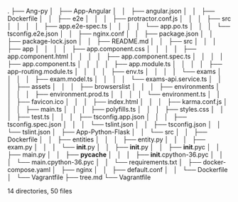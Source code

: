 .
├── Ang-py
│   ├── App-Angular
│   │   ├── angular.json
│   │   ├── Dockerfile
│   │   ├── e2e
│   │   │   ├── protractor.conf.js
│   │   │   ├── src
│   │   │   │   ├── app.e2e-spec.ts
│   │   │   │   └── app.po.ts
│   │   │   └── tsconfig.e2e.json
│   │   ├── nginx.conf
│   │   ├── package.json
│   │   ├── package-lock.json
│   │   ├── README.md
│   │   ├── src
│   │   │   ├── app
│   │   │   │   ├── app.component.css
│   │   │   │   ├── app.component.html
│   │   │   │   ├── app.component.spec.ts
│   │   │   │   ├── app.component.ts
│   │   │   │   ├── app.module.ts
│   │   │   │   ├── app-routing.module.ts
│   │   │   │   ├── env.ts
│   │   │   │   └── exams
│   │   │   │       ├── exam.model.ts
│   │   │   │       └── exams-api.service.ts
│   │   │   ├── assets
│   │   │   ├── browserslist
│   │   │   ├── environments
│   │   │   │   ├── environment.prod.ts
│   │   │   │   └── environment.ts
│   │   │   ├── favicon.ico
│   │   │   ├── index.html
│   │   │   ├── karma.conf.js
│   │   │   ├── main.ts
│   │   │   ├── polyfills.ts
│   │   │   ├── styles.css
│   │   │   ├── test.ts
│   │   │   ├── tsconfig.app.json
│   │   │   ├── tsconfig.spec.json
│   │   │   └── tslint.json
│   │   ├── tsconfig.json
│   │   └── tslint.json
│   ├── App-Python-Flask
│   │   └── src
│   │       ├── Dockerfile
│   │       ├── entities
│   │       │   ├── entity.py
│   │       │   ├── exam.py
│   │       │   └── __init__.py
│   │       ├── __init__.py
│   │       ├── __init__.pyc
│   │       ├── main.py
│   │       ├── __pycache__
│   │       │   ├── __init__.cpython-36.pyc
│   │       │   └── main.cpython-36.pyc
│   │       └── requirements.txt
│   ├── docker-compose.yaml
│   ├── nginx
│   │   ├── default.conf
│   │   └── Dockerfile
│   └── Vagrantfile
├── tree.md
└── Vagrantfile

14 directories, 50 files
